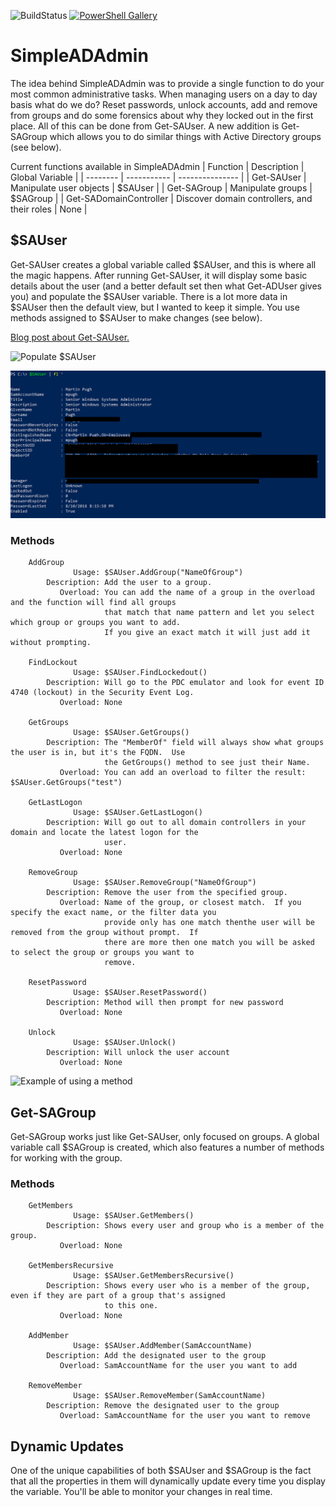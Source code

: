 ![BuildStatus](https://ci.appveyor.com/api/projects/status/e5wk05bj6yy3pymf?svg=true) [![PowerShell Gallery](https://img.shields.io/powershellgallery/dt/SimpleADAdmin.svg?style=plastic)](https://www.powershellgallery.com/packages/SimpleADAdmin)

# SimpleADAdmin
The idea behind SimpleADAdmin was to provide a single function to do your most common administrative tasks.  When managing users on a day to day basis what do we do?  Reset passwords, unlock accounts, add and remove from groups and do some forensics about why they locked out in the first place.  All of this can be done from Get-SAUser.  A new addition is Get-SAGroup which allows you to do similar things with Active Directory groups (see below).

Current functions available in SimpleADAdmin
| Function | Description | Global Variable |
| -------- | ----------- | --------------- |
| Get-SAUser | Manipulate user objects | $SAUser |
| Get-SAGroup | Manipulate groups | $SAGroup |
| Get-SADomainController | Discover domain controllers, and their roles | None |


## $SAUser
Get-SAUser creates a global variable called $SAUser, and this is where all the magic happens.  After running Get-SAUser, it will display some basic details about the user (and a better default set then what Get-ADUser gives you) and populate the $SAUser variable.  There is a lot more data in $SAUser then the default view, but I wanted to keep it simple.  You use methods assigned to $SAUser to make changes (see below).

[Blog post about Get-SAUser.](https://thesurlyadmin.com/2016/08/11/simple-day-to-day-administration/)

![Populate $SAUser](/media/Get-SAUser1.png)

![All $SAUser properties](/media/Get-SAUser2.png)

### Methods
        AddGroup
                  Usage: $SAUser.AddGroup("NameOfGroup")
            Description: Add the user to a group.
               Overload: You can add the name of a group in the overload and the function will find all groups
						 that match that name pattern and let you select which group or groups you want to add.  
						 If you give an exact match it will just add it without prompting.

        FindLockout
                  Usage: $SAUser.FindLockedout()
            Description: Will go to the PDC emulator and look for event ID 4740 (lockout) in the Security Event Log. 
               Overload: None

        GetGroups
                  Usage: $SAUser.GetGroups()
            Description: The "MemberOf" field will always show what groups the user is in, but it's the FQDN.  Use 
						 the GetGroups() method to see just their Name.
               Overload: You can add an overload to filter the result:  $SAUser.GetGroups("test")

        GetLastLogon
                  Usage: $SAUser.GetLastLogon()
            Description: Will go out to all domain controllers in your domain and locate the latest logon for the
						 user.
               Overload: None

        RemoveGroup
                  Usage: $SAUser.RemoveGroup("NameOfGroup")
            Description: Remove the user from the specified group. 
               Overload: Name of the group, or closest match.  If you specify the exact name, or the filter data you 
						 provide only has one match thenthe user will be removed from the group without prompt.  If 
						 there are more then one match you will be asked to select the group or groups you want to 
						 remove.

        ResetPassword
                  Usage: $SAUser.ResetPassword()
            Description: Method will then prompt for new password
               Overload: None

        Unlock
                  Usage: $SAUser.Unlock()
            Description: Will unlock the user account
               Overload: None

![Example of using a method](/media/Get-SAUser3.png)


## Get-SAGroup
Get-SAGroup works just like Get-SAUser, only focused on groups.  A global variable call $SAGroup is created, which also features a number of methods for working with the group.

### Methods
        GetMembers
                  Usage: $SAUser.GetMembers()
            Description: Shows every user and group who is a member of the group.
               Overload: None

        GetMembersRecursive
                  Usage: $SAUser.GetMembersRecursive()
            Description: Shows every user who is a member of the group, even if they are part of a group that's assigned 
						 to this one. 
               Overload: None

        AddMember
                  Usage: $SAUser.AddMember(SamAccountName)
            Description: Add the designated user to the group
               Overload: SamAccountName for the user you want to add

        RemoveMember
                  Usage: $SAUser.RemoveMember(SamAccountName)
            Description: Remove the designated user to the group
               Overload: SamAccountName for the user you want to remove
			   
			   
## Dynamic Updates
One of the unique capabilities of both $SAUser and $SAGroup is the fact that all the properties in them will dynamically update every time you display the variable.  You'll be able to monitor your changes in real time.
			 
